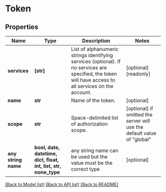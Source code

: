 # Token


## Properties
Name | Type | Description | Notes
------------ | ------------- | ------------- | -------------
**services** | **[str]** | List of alphanumeric strings identifying services (optional). If no services are specified, the token will have access to all services on the account.  | [optional] [readonly] 
**name** | **str** | Name of the token. | [optional] 
**scope** | **str** | Space-delimited list of authorization scope. | [optional]  if omitted the server will use the default value of "global"
**any string name** | **bool, date, datetime, dict, float, int, list, str, none_type** | any string name can be used but the value must be the correct type | [optional]

[[Back to Model list]](../README.md#documentation-for-models) [[Back to API list]](../README.md#documentation-for-api-endpoints) [[Back to README]](../README.md)


